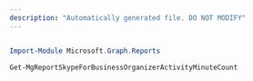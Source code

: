 ```yaml
---
description: "Automatically generated file. DO NOT MODIFY"
---
```


```powershell

Import-Module Microsoft.Graph.Reports

Get-MgReportSkypeForBusinessOrganizerActivityMinuteCount

```